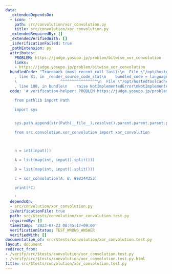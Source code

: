 ```yaml
---
data:
  _extendedDependsOn:
  - icon: ''
    path: src/convolution/xor_convolution.py
    title: src/convolution/xor_convolution.py
  _extendedRequiredBy: []
  _extendedVerifiedWith: []
  _isVerificationFailed: true
  _pathExtension: py
  attributes:
    PROBLEM: https://judge.yosupo.jp/problem/bitwise_xor_convolution
    links:
    - https://judge.yosupo.jp/problem/bitwise_xor_convolution
  bundledCode: "Traceback (most recent call last):\n  File \"/opt/hostedtoolcache/Python/3.11.4/x64/lib/python3.11/site-packages/onlinejudge_verify/documentation/build.py\"\
    , line 81, in _render_source_code_stat\n    bundled_code = language.bundle(\n\
    \                   ^^^^^^^^^^^^^^^^\n  File \"/opt/hostedtoolcache/Python/3.11.4/x64/lib/python3.11/site-packages/onlinejudge_verify/languages/python.py\"\
    , line 108, in bundle\n    raise NotImplementedError\nNotImplementedError\n"
  code: '# verification-helper: PROBLEM https://judge.yosupo.jp/problem/bitwise_xor_convolution

    from pathlib import Path

    import sys


    sys.path.append(str(Path(__file__).resolve().parent.parent.parent.parent))

    from src.convolution.xor_convolution import xor_convolution



    n = int(input())

    A = list(map(int, input().split()))

    B = list(map(int, input().split()))

    C = xor_convolution(A, B, 998244353)

    print(*C)

    '
  dependsOn:
  - src/convolution/xor_convolution.py
  isVerificationFile: true
  path: src/$tests/convolution/xor_convolution.test.py
  requiredBy: []
  timestamp: '2023-07-23 08:45:17+09:00'
  verificationStatus: TEST_WRONG_ANSWER
  verifiedWith: []
documentation_of: src/$tests/convolution/xor_convolution.test.py
layout: document
redirect_from:
- /verify/src/$tests/convolution/xor_convolution.test.py
- /verify/src/$tests/convolution/xor_convolution.test.py.html
title: src/$tests/convolution/xor_convolution.test.py
---
```


